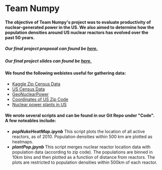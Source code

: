 # Team Numpy
#### The objective of Team Numpy's project was to evaluate productivity of nuclear-generated power in the US. We also aimed to determine how the population densities around US nuclear reactors has evolved over the past 50 years. 

##### Our final project proposal can found be  <a href="https://docs.google.com/document/d/11eoavZTTPMZYcqoTUWlJLavqZMRizLxF-9CeZdN2amA/edit">here.</a>

##### Our final project slides can found be  <a href="https://docs.google.com/document/d/11eoavZTTPMZYcqoTUWlJLavqZMRizLxF-9CeZdN2amA/edit">here.</a>

#### We found the following webistes useful for gathering data:
<ul>
    <li><a href="https://www.kaggle.com/census/us-population-by-zip-code">Kaggle Zip Census Data</a></li>
    <li><a href="https://www.census.gov/data/tables/time-series/demo/popest/2010s-total-cities-and-towns.html">US Census Data</a></li>
     <li><a href="https://www.kaggle.com/marchman/geo-nuclear-data">GeoNuclearPower</a></li>
     <li><a href="https://public.opendatasoft.com/explore/dataset/us-zip-code-latitude-and-longitude/table/">Coordinates of US Zip Code</a></li>
     <li><a href="https://en.wikipedia.org/wiki/Nuclear_power_in_the_United_States">Nuclear power plants in US</a></li>
</ul>


#### We wrote several scripts and can be found in our Git Repo under "Code". A few noteables include:
<ul> 
<li> <b><em>popNukeHeatMap.ipynb</em></b> This script plots the location of all active reactors, as of 2010. Population densities within 500 km are plotted as heatmaps. </li>
<li> <b><em>plantPop.jpynb</em></b> This script merges nuclear reactor location data with population data (according to zip code). The populations are binned in 10km bins and then plotted as a function of distance from reactors. The plots are restricted to population densities within 500km of each reactor. </li>







